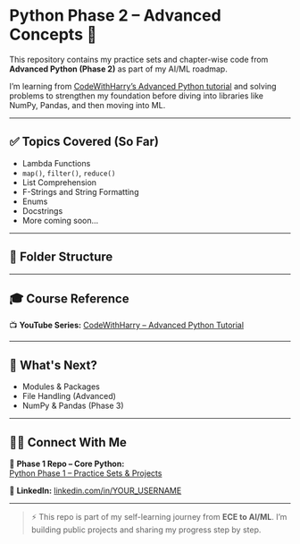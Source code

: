 # Python Phase 2 – Advanced Concepts 🚀

This repository contains my practice sets and chapter-wise code from **Advanced Python (Phase 2)** as part of my AI/ML roadmap.

I’m learning from [CodeWithHarry’s Advanced Python tutorial](https://youtu.be/UrsmFxEIp5k?si=8ikG6dIkl9nQSbc8) and solving problems to strengthen my foundation before diving into libraries like NumPy, Pandas, and then moving into ML.

---

## ✅ Topics Covered (So Far)

- Lambda Functions
- `map()`, `filter()`, `reduce()`
- List Comprehension
- F-Strings and String Formatting
- Enums
- Docstrings
- More coming soon...

---

## 📁 Folder Structure


---

## 🎓 Course Reference

📺 **YouTube Series:** [CodeWithHarry – Advanced Python Tutorial](https://youtu.be/UrsmFxEIp5k?si=8ikG6dIkl9nQSbc8)

---

## 📌 What's Next?

- Modules & Packages
- File Handling (Advanced)
- NumPy & Pandas (Phase 3)

---

## 🙋‍♂️ Connect With Me

📂 **Phase 1 Repo – Core Python:**  
[Python Phase 1 – Practice Sets & Projects](https://github.com/Anuj001-bit/python-phase1-practice)

🔗 **LinkedIn:** [linkedin.com/in/YOUR_USERNAME](https://linkedin.com/in/YOUR_USERNAME)

---

> ⚡ This repo is part of my self-learning journey from **ECE to AI/ML**. I’m building public projects and sharing my progress step by step.



